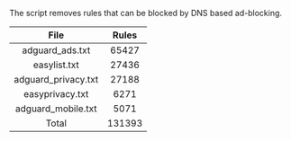 The script removes rules that can be blocked by DNS based ad-blocking.


| File | Rules |
|:----:|:-----:|
| adguard_ads.txt | 65427 |
| easylist.txt | 27436 |
| adguard_privacy.txt | 27188 |
| easyprivacy.txt | 6271 |
| adguard_mobile.txt | 5071 |
| Total | 131393 |